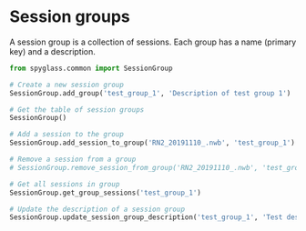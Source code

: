 # Session groups

A session group is a collection of sessions. Each group has a name (primary key)
and a description.

```python
from spyglass.common import SessionGroup

# Create a new session group
SessionGroup.add_group('test_group_1', 'Description of test group 1')

# Get the table of session groups
SessionGroup()

# Add a session to the group
SessionGroup.add_session_to_group('RN2_20191110_.nwb', 'test_group_1')

# Remove a session from a group
# SessionGroup.remove_session_from_group('RN2_20191110_.nwb', 'test_group_1')

# Get all sessions in group
SessionGroup.get_group_sessions('test_group_1')

# Update the description of a session group
SessionGroup.update_session_group_description('test_group_1', 'Test description')
```
